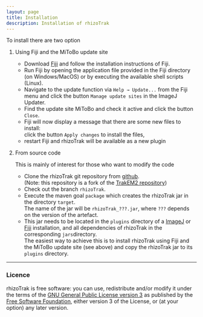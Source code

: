 ```yaml
---
layout: page
title: Installation 
description: Installation of rhizoTrak
---
```


To install there are two option

1. Using Fiji and the MiToBo update site
	* Download [Fiji](https://fiji.sc/) and follow the installation instructions of Fiji.
	* Run Fiji by opening the application file provided in the Fiji directory (on Windows/MacOS)
	or by executing the available shell scripts (Linux).
	* Navigate to the update function via <code>Help → Update...</code> from the Fiji menu
	and click the button <code>Manage update sites</code> in the ImageJ Updater.
	* Find the update site MiToBo and check it active and click the button <code>Close</code>.
	* Fiji will now display a message that there are some new files to install:  
	click the button <code>Apply changes</code> to install the files, 
	* restart Fiji and rhizoTrak will be available as a new plugin

2. From source code

	This is mainly of interest for those who want to modify the code
	* Clone the rhizoTrak git repository from [github](https://github.com/prbio-hub/rhizoTrak).     
	  (Note: this repository is a fork of the 
		[TrakEM2 repository](https://github.com/trakem2/TrakEM2/))
	* Check out the branch <code>rhizoTrak</code>.
	* Execute the maven goal <code>package</code> which creates the
		rhizoTrak jar in the directory <code>target</code>.    
	  The name of the jar will be <code>rhizoTrak_???.jar</code>, where <code>???</code>
		depends on the version of the artefact.
	* This jar needs to be located in the <code>plugins</code> directory of
		a [ImageJ](https://imagej.nih.gov/ij/) 
		or [Fiji](https://fiji.sc/) installation, and all dependencies of rhizoTrak in
		the corresponding <code>jars</code>directory.     
	  	The easiest way to achieve this is to install rhizoTrak using Fiji and 
		the MiToBo update site (see above) and copy the rhizoTrak jar to its <code>plugins</code> directory.
	
<hr>
<h3>Licence
</h3>

<span class="rhizoTrakClass">rhizoTrak</span> is 
free software: you can use, redistribute and/or modify it under the terms of
the 
[GNU General Public License version 3](http://www.gnu.org/licenses/gpl-3.0.html)
as published by the 
[Free Software Foundation](http://www.fsf.org/),
either version 3 of the License, or (at your option) any later version.
